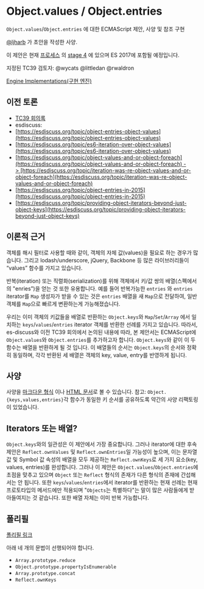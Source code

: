 # Object.values / Object.entries

`Object.values`/`Object.entries` 에 대한 ECMAScript 제안, 사양 및 참조 구현
  
[@ljharb](https://github.com/ljharb) 가 초안을 작성한 사양.

이 제안은 현재 [프로세스](https://tc39.github.io/process-document/) 의 [stage 4](https://github.com/tc39/ecma262) 에 있으며 ES 2017에 포함될 예정입니다.

지정된 TC39 검토자: @wycats @littledan @rwaldron

[Engine Implementations(구현 엔진)](https://github.com/tc39/proposal-object-values-entries/issues/10)

## 이전 토론

- [TC39 회의록](https://github.com/rwaldron/tc39-notes/blob/c61f48cea5f2339a1ec65ca89827c8cff170779b/es6/2014-04/apr-9.md#51-objectentries-objectvalues)
- esdiscuss:
- [https://esdiscuss.org/topic/object-entries-object-values](https://esdiscuss.org/topic/object-entries-object-values)
- [https://esdiscuss.org/topic/es6-iteration-over-object-values](https://esdiscuss.org/topic/es6-iteration-over-object-values)
- [https://esdiscuss.org/topic/object-values-and-or-object-foreach](https://esdiscuss.org/topic/object-values-and-or-object-foreach) -> [https://esdiscuss.org/topic/iteration-was-re-object-values-and-or-object-foreach](https://esdiscuss.org/topic/iteration-was-re-object-values-and-or-object-foreach)
- [https://esdiscuss.org/topic/object-entries-in-2015](https://esdiscuss.org/topic/object-entries-in-2015)
- [https://esdiscuss.org/topic/providing-object-iterators-beyond-just-object-keys](https://esdiscuss.org/topic/providing-object-iterators-beyond-just-object-keys)

## 이론적 근거

객체를 해시 필터로 사용할 때와 같이, 객체의 자체 값(values)을 필요로 하는 경우가 많습니다. 그리고 lodash/underscore, jQuery, Backbone 등 많은 라이브러리들이 “values” 함수를 가지고 있습니다.

반복(iteration) 또는 직렬화(serialization)를 위해 객체에서 키/값 쌍의 배열(스펙에서의 "enries”)을 얻는 것 또한 유용합니다. 예를 들어 반복가능한 `entries` 와 `entries` iterator를 `Map` 생성자가 받을 수 있는 것은 `entries` 배열을 새 `Map`으로 전달하여, 일반 객체를 `Map`으로 빠르게 변환하는게 가능해졌습니다.

우리는 이미 객체의 키값들을 배열로 반환하는 `Object.keys`와 `Map`/`Set`/`Array` 에서 일치하는  `keys`/`values`/`entries` iterator 객체를 반환한 선례를 가지고 있습니다. 따라서, es-discuss와 이전 TC39 회의에서 논의된 내용에 따라, 본 제안서는 ECMAScript에 `Object.values`와 `Object.entries`를 추가하고자 합니다. `Object.keys`와 같이 이 두 함수는 배열을 반환하게 될 것 입니다. 이 배열들의 순서는 `Object.keys`의 순서와 정확히 동일하며, 각각 반환된 세 배열은 객체의 key, value, entry를 반영하게 됩니다.

## 사양

사양을 [마크다운 형식](https://github.com/tc39/proposal-object-values-entries/blob/main/spec.md) 이나 [HTML 문서](http://tc39.github.io/proposal-object-values-entries/)로 볼 수 있습니다. 참고: `Object.{keys,values,entries}`각 함수가 동일한 키 순서를 공유하도록 약간의 사양 리팩토링이 있었습니다.

## Iterators 또는 배열?

`Object.keys`와의 일관성은 이 제안에서 가장 중요합니다. 그러나 iterator에 대한 후속 제안은 `Reflect.ownValues` 및 `Reflect.ownEntries`일 가능성이 높으며, 이는 문자열 값 및 Symbol 값 속성의 배열을 모두 제공하는 `Reflect.ownKeys`로 세 가지 요소(key, values, entries)를 완성합니다. 그러나 이 제안은 `Object.values`/`Object.entries`에 초점을 맞추고 있으며 `Object` 또는 `Reflect` 형식의 존재가 다른 형식의 존재에 간섭해서는 안 됩니다. 또한 `keys`/`values`/`entries`에서 iterator를 반환하는 현재 선례는 현재 프로토타입의 메서드에만 적용되며 "`Objects`는 특별하다"는 말이 많은 사람들에게 받아들여지는 것 같습니다. 또한 배열 자체는 이미 반복 가능합니다.

## 폴리필

[폴리필 링크](https://github.com/tc39/proposal-object-values-entries/blob/main/polyfill.js)

아래 네 개의 문법이 선행되어야 합니다.
- `Array.prototype.reduce`
- `Object.prototype.propertyIsEnumerable`
- `Array.prototype.concat`
- `Reflect.ownKeys`